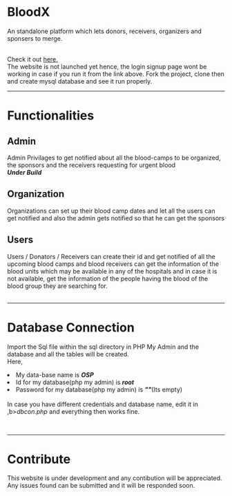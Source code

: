 # BloodX
An standalone platform which lets donors, receivers, organizers and sponsers to merge.

<br>
Check it out <a href="https://diveshlunker.github.io/BloodX/index.html">here.</a><br>
The website is not launched yet hence, the login signup page wont be working in case if you run it from the link above.
Fork the project, clone then and create mysql database and see it run properly.
<br><hr>

<h1><b>Functionalities</b></h1>
<h2><b>Admin</b></h2>
Admin Privilages to get notified about all the blood-camps to be organized, the sponsors and the receivers requesting for urgent blood
<br><i><b>Under Build</b></i>

<h2><b>Organization</b></h2>
Organizations can set up their blood camp dates and let all the users can get notified and also the admin gets notified so that he can get the sponsors 

<h2><b>Users</b></h2>
Users / Donators / Receivers can create their id and get notified of all the upcoming blood camps and blood receivers can get the information of the blood units which may be available in any of the hospitals and in case it is not available, get the information of the people having the blood of the blood group they are searching for.
<br><br><hr>
<h1><b>Database Connection</b></h1>

Import the Sql file within the sql directory in PHP My Admin and the database and all the tables will be created.<br>
Here,
<li>My data-base name is <b><i>OSP</i></b></li>
<li>Id for my database(php my admin) is <b><i>root</b></i></li>
<li>Password for my database(php my admin) is <b><i>""</b></i>(Its empty)</li>

<br>
In case you have different credentials and database name, edit it in ,b><i>dbcon.php</i></b> and everything then works fine.

<br><hr>
<h1><b>Contribute</b></h1>
This website is under development and any contibution will be appreciated.<br>
Any issues found can be submitted and it will be responded soon.
